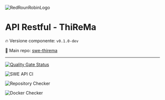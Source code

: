 ![RedRounRobinLogo](https://i.imgur.com/3Dcv4vs.png)

# API Restful - ThiReMa

:fire: Versione componente: `v0.1.0-dev` 

:pushpin: Main repo: [swe-thirema](https://github.com/RedRoundRobin/swe-thirema)

---

[![Quality Gate Status](https://sonarcloud.io/api/project_badges/measure?project=RedRoundRobin_swe-api&metric=alert_status)](https://sonarcloud.io/dashboard?id=RedRoundRobin_swe-api)

![SWE API CI](https://github.com/RedRoundRobin/swe-api/workflows/SWE%20API%20CI/badge.svg)

![Repository Checker](https://github.com/RedRoundRobin/swe-api/workflows/Repository%20Checker/badge.svg)

![Docker Checker](https://github.com/RedRoundRobin/swe-api/workflows/Docker%20Checker/badge.svg)
